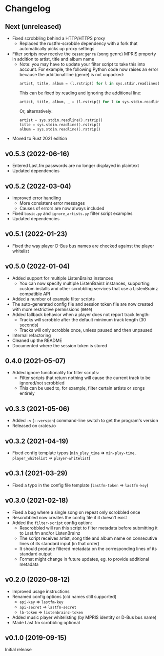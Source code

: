 # Changelog

## Next (unreleased)

- Fixed scrobbling behind a HTTP/HTTPS proxy
  - Replaced the rustfm-scrobble dependency with a fork that automatically picks up proxy settings
- Filter scripts now receive the `xesam:genre` (song genre) MPRIS property in addition to artist,
  title and album name
  - Note: you may have to update your filter script to take this into account. For example, the
    following Python code now raises an error because the additional line (genre) is not unpacked:
    ```python
    artist, title, album = (l.rstrip() for l in sys.stdin.readlines())
    ```
    This can be fixed by reading and ignoring the additional line:
    ```python
    artist, title, album, _ = (l.rstrip() for l in sys.stdin.readlines())
    ```
    Or, alternatively:
    ```python
    artist = sys.stdin.readline().rstrip()
    title = sys.stdin.readline().rstrip()
    album = sys.stdin.readline().rstrip()
    ```
- Moved to Rust 2021 edition

## v0.5.3 (2022-06-16)

- Entered Last.fm passwords are no longer displayed in plaintext
- Updated dependencies

## v0.5.2 (2022-03-04)

- Improved error handling
  - More consistent error messages
  - Causes of errors are now always included
- Fixed `basic.py` and `ignore_artists.py` filter script examples
- Updated dependencies

## v0.5.1 (2022-01-23)

- Fixed the way player D-Bus bus names are checked against the player whitelist

## v0.5.0 (2022-01-04)

- Added support for multiple ListenBrainz instances
  - You can now specify multiple ListenBrainz instances, supporting custom installs
    and other scrobbling services that use a ListenBrainz compatible API
- Added a number of example filter scripts
- The auto-generated config file and session token file are now created with
  more restrictive permissions (`0600`)
- Added fallback behavior when a player does not report track length:
  - Tracks will scrobble after the default minimum track length (30 seconds)
  - Tracks will only scrobble once, unless paused and then unpaused
- Internal refactoring
- Cleaned up the README
- Documented where the session token is stored

## 0.4.0 (2021-05-07)

- Added ignore functionality for filter scripts:
  - Filter scripts that return nothing will cause the current track to be ignored/not scrobbled
  - This can be used to, for example, filter certain artists or songs entirely

## v0.3.3 (2021-05-06)

- Added `-v` (`--version`) command-line switch to get the program's version
- Released on crates.io

## v0.3.2 (2021-04-19)

- Fixed config template typos (`min_play_time` => `min-play-time`, `player_whitelist` => `player-whitelist`)

## v0.3.1 (2021-03-29)

- Fixed a typo in the config file template (`lastfm-token` => `lastfm-key`)

## v0.3.0 (2021-02-18)

- Fixed a bug where a single song on repeat only scrobbled once
- Rescrobbled now creates the config file if it doesn't exist
- Added the `filter-script` config option:
    - Rescrobbled will run this script to filter metadata before
      submitting it to Last.fm and/or ListenBrainz
    - The script receives artist, song title and album name on
      consecutive lines of its standard input (in that order)
    - It should produce filtered metadata on the corresponding
      lines of its standard output
    - Format might change in future updates, eg. to provide
      additional metadata

## v0.2.0 (2020-08-12)

- Improved usage instructions
- Renamed config options (old names still supported)
    - `api-key` => `lastfm-key`
    - `api-secret` => `lastfm-secret`
    - `lb-token` => `listenbrainz-token`
- Added music player whitelisting (by MPRIS identity or D-Bus bus name)
- Made Last.fm scrobbling optional

## v0.1.0 (2019-09-15)

Initial release
